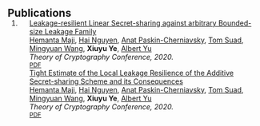 <h2 id="publications" style="margin: 2px 0px -15px;">Publications</h2>

<div class="publications">
<ol class="bibliography">

<li>
<div class="pub-row">

  <!-- <div class="col-sm-3 abbr" style="position: relative;padding-right: 15px;padding-left: 15px;">
    <img src="assets/img/teaser_example.png" class="teaser img-fluid z-depth-1">
    <abbr class="badge">CVPR</abbr>
  </div> -->

  <div class="col-sm-9" style="position: relative;padding-right: 15px;padding-left: 20px;">
    <div class="title"><a href="https://www.cs.purdue.edu/homes/hmaji/papers/MNPSWYY22.pdf">Leakage-resilient Linear Secret-sharing against arbitrary
Bounded-size Leakage Family</a></div>
    <div class="author">
    <a href="https://www.cs.purdue.edu/homes/hmaji/">Hemanta Maji</a>,
    <a href="https://web.ics.purdue.edu/~nguye245/">Hai Nguyen</a>,
    <a href="https://scholar.google.com/citations?user=XcyQbAYAAAAJ&hl=en">Anat Paskin-Cherniavsky</a>,
    <a href="https://scholar.google.co.il/citations?user=Bkv3xq0AAAAJ&hl=en">Tom Suad</a>,
    <a href="https://sites.google.com/view/mingyuan-wang">Mingyuan Wang</a>,
    <strong>Xiuyu Ye</strong>,
    <a href="https://www.cs.purdue.edu/people/graduate-students/yu646.html">Albert Yu</a>
    </div>
    <div class="periodical"><em> Theory of Cryptography Conference, 2020.</em></div>
    <div class="links">
      <a href="https://web.ics.purdue.edu/~nguye245/LRSS_Bounded" class="btn btn-sm z-depth-0" role="button" target="_blank" style="font-size:12px;">PDF</a>
      <!-- <a href="https://github.com/yaoyao-liu/mnemonics" class="btn btn-sm z-depth-0" role="button" target="_blank" style="font-size:12px;">Code</a> -->
      <!-- <a href="https://class-il.mpi-inf.mpg.de/mnemonics/" class="btn btn-sm z-depth-0" role="button" target="_blank" style="font-size:12px;">Project Page</a> -->
      <!-- <a href="https://dblp.uni-trier.de/rec/conf/cvpr/LiuSLSS20.html?view=bibtex" class="btn btn-sm z-depth-0" role="button" target="_blank" style="font-size:12px;">BibTex</a> -->
      <!-- <strong><i style="color:#e74d3c">Oral Presentation</i></strong>  -->
    </div> 
  </div>



  <div class="col-sm-9" style="position: relative;padding-right: 15px;padding-left: 20px;">
    <div class="title"><a href="https://www.cs.purdue.edu/homes/hmaji/papers/ITC:MNPSWYY22.pdf">Tight Estimate of the Local Leakage Resilience of the Additive Secret-sharing Scheme and its Consequences</a></div>
    <div class="author">
    <a href="https://www.cs.purdue.edu/homes/hmaji/">Hemanta Maji</a>,
    <a href="https://web.ics.purdue.edu/~nguye245/">Hai Nguyen</a>,
    <a href="https://scholar.google.com/citations?user=XcyQbAYAAAAJ&hl=en">Anat Paskin-Cherniavsky</a>,
    <a href="https://scholar.google.co.il/citations?user=Bkv3xq0AAAAJ&hl=en">Tom Suad</a>,
    <a href="https://sites.google.com/view/mingyuan-wang">Mingyuan Wang</a>,
    <strong>Xiuyu Ye</strong>,
    <a href="https://www.cs.purdue.edu/people/graduate-students/yu646.html">Albert Yu</a>
    </div>
    <div class="periodical"><em> Theory of Cryptography Conference, 2020.</em></div>
    <div class="links">
      <a href="https://web.ics.purdue.edu/~nguye245/LRSS_Bounded" class="btn btn-sm z-depth-0" role="button" target="_blank" style="font-size:12px;">PDF</a>
      <!-- <a href="https://github.com/yaoyao-liu/mnemonics" class="btn btn-sm z-depth-0" role="button" target="_blank" style="font-size:12px;">Code</a> -->
      <!-- <a href="https://class-il.mpi-inf.mpg.de/mnemonics/" class="btn btn-sm z-depth-0" role="button" target="_blank" style="font-size:12px;">Project Page</a> -->
      <!-- <a href="https://dblp.uni-trier.de/rec/conf/cvpr/LiuSLSS20.html?view=bibtex" class="btn btn-sm z-depth-0" role="button" target="_blank" style="font-size:12px;">BibTex</a> -->
      <!-- <strong><i style="color:#e74d3c">Oral Presentation</i></strong>  -->
    </div> 
  </div>
</div>
</li>
  
<br>

</ol>
</div>
